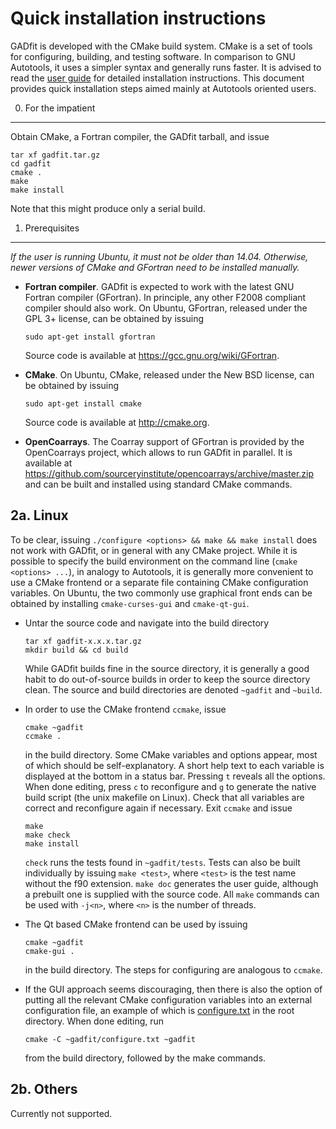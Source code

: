 Quick installation instructions
===============================

GADfit is developed with the CMake build system. CMake is a set of tools for configuring, building, and testing software. In comparison to GNU Autotools, it uses a simpler syntax and generally runs faster. It is advised to read the [user guide](https://raullaasner.github.io/gadfit/doc/user_guide/user_guide.pdf) for detailed installation instructions. This document provides quick installation steps aimed mainly at Autotools oriented users.

0. For the impatient
--------------------

Obtain CMake, a Fortran compiler, the GADfit tarball, and issue

```
tar xf gadfit.tar.gz
cd gadfit
cmake .
make
make install
```

Note that this might produce only a serial build.

1. Prerequisites
----------------

*If the user is running Ubuntu, it must not be older than 14.04. Otherwise, newer versions of CMake and GFortran need to be installed manually.*

* **Fortran compiler**. GADfit is expected to work with the latest GNU Fortran compiler (GFortran). In principle, any other F2008 compliant compiler should also work. On Ubuntu, GFortran, released under the GPL 3+ license, can be obtained by issuing

   ```
   sudo apt-get install gfortran
   ```

   Source code is available at https://gcc.gnu.org/wiki/GFortran.

* **CMake**. On Ubuntu, CMake, released under the New BSD license, can be obtained by issuing
   
   ```
   sudo apt-get install cmake
   ```
   
  Source code is available at http://cmake.org.

* **OpenCoarrays**. The Coarray support of GFortran is provided by the OpenCoarrays project, which allows to run GADfit in parallel. It is available at https://github.com/sourceryinstitute/opencoarrays/archive/master.zip and can be built and installed using standard CMake commands.

2a. Linux
---------

To be clear, issuing `./configure <options> && make && make install` does not work with GADfit, or in general with any CMake project. While it is possible to specify the build environment on the command line (`cmake <options> ...`), in analogy to Autotools, it is generally more convenient to use a CMake frontend or a separate file containing CMake configuration variables. On Ubuntu, the two commonly use graphical front ends can be obtained by installing `cmake-curses-gui` and `cmake-qt-gui`.

* Untar the source code and navigate into the build directory
   
   ```
   tar xf gadfit-x.x.x.tar.gz
   mkdir build && cd build
   ```
   
   While GADfit builds fine in the source directory, it is generally a good habit to do out-of-source builds in order to keep the source directory clean. The source and build directories are denoted `~gadfit` and `~build`.

* In order to use the CMake frontend `ccmake`, issue
   
   ```
   cmake ~gadfit
   ccmake .
   ```
   
   in the build directory. Some CMake variables and options appear, most of which should be self-explanatory. A short help text to each variable is displayed at the bottom in a status bar. Pressing `t` reveals all the options. When done editing, press `c` to reconfigure and `g` to generate the native build script (the unix makefile on Linux). Check that all variables are correct and reconfigure again if necessary. Exit `ccmake` and issue
   
   ```
   make
   make check
   make install
   ```
   
   `check` runs the tests found in `~gadfit/tests`. Tests can also be built individually by issuing `make <test>`, where `<test>` is the test name without the f90 extension. `make doc` generates the user guide, although a prebuilt one is supplied with the source code. All `make` commands can be used with `-j<n>`, where `<n>` is the number of threads.
   
* The Qt based CMake frontend can be used by issuing
   
   ```
   cmake ~gadfit
   cmake-gui .
   ```
   
   in the build directory. The steps for configuring are analogous to `ccmake`.
   
* If the GUI approach seems discouraging, then there is also the option of putting all the relevant CMake configuration variables into an external configuration file, an example of which is [configure.txt](https://github.com/raullaasner/gadfit/blob/master/configure.txt) in the root directory. When done editing, run
   
   ```
   cmake -C ~gadfit/configure.txt ~gadfit
   ```
   
   from the build directory, followed by the make commands.

2b. Others
----------

Currently not supported.
